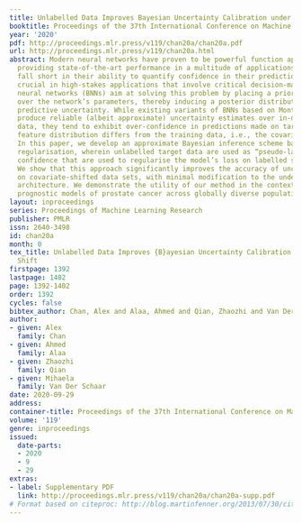 ```yaml
---
title: Unlabelled Data Improves Bayesian Uncertainty Calibration under Covariate Shift
booktitle: Proceedings of the 37th International Conference on Machine Learning
year: '2020'
pdf: http://proceedings.mlr.press/v119/chan20a/chan20a.pdf
url: http://proceedings.mlr.press/v119/chan20a.html
abstract: Modern neural networks have proven to be powerful function approximators,
  providing state-of-the-art performance in a multitude of applications. They however
  fall short in their ability to quantify confidence in their predictions — this is
  crucial in high-stakes applications that involve critical decision-making. Bayesian
  neural networks (BNNs) aim at solving this problem by placing a prior distribution
  over the network’s parameters, thereby inducing a posterior distribution that encapsulates
  predictive uncertainty. While existing variants of BNNs based on Monte Carlo dropout
  produce reliable (albeit approximate) uncertainty estimates over in-distribution
  data, they tend to exhibit over-confidence in predictions made on target data whose
  feature distribution differs from the training data, i.e., the covariate shift setup.
  In this paper, we develop an approximate Bayesian inference scheme based on posterior
  regularisation, wherein unlabelled target data are used as “pseudo-labels” of model
  confidence that are used to regularise the model’s loss on labelled source data.
  We show that this approach significantly improves the accuracy of uncertainty quantification
  on covariate-shifted data sets, with minimal modification to the underlying model
  architecture. We demonstrate the utility of our method in the context of transferring
  prognostic models of prostate cancer across globally diverse populations.
layout: inproceedings
series: Proceedings of Machine Learning Research
publisher: PMLR
issn: 2640-3498
id: chan20a
month: 0
tex_title: Unlabelled Data Improves {B}ayesian Uncertainty Calibration under Covariate
  Shift
firstpage: 1392
lastpage: 1402
page: 1392-1402
order: 1392
cycles: false
bibtex_author: Chan, Alex and Alaa, Ahmed and Qian, Zhaozhi and Van Der Schaar, Mihaela
author:
- given: Alex
  family: Chan
- given: Ahmed
  family: Alaa
- given: Zhaozhi
  family: Qian
- given: Mihaela
  family: Van Der Schaar
date: 2020-09-29
address: 
container-title: Proceedings of the 37th International Conference on Machine Learning
volume: '119'
genre: inproceedings
issued:
  date-parts:
  - 2020
  - 9
  - 29
extras:
- label: Supplementary PDF
  link: http://proceedings.mlr.press/v119/chan20a/chan20a-supp.pdf
# Format based on citeproc: http://blog.martinfenner.org/2013/07/30/citeproc-yaml-for-bibliographies/
---
```

